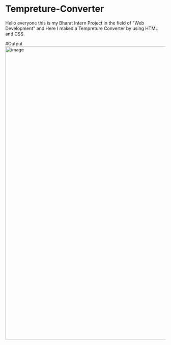 # Tempreture-Converter

Hello everyone this is my Bharat Intern Project in the field of "Web Development" and Here I maked a Tempreture Converter by using HTML and CSS.

#Output
<img width="922" alt="image" src="https://github.com/shivi20200/Tempreture-Converter/assets/134114368/0255dc23-9950-4748-8b7d-05ef632270b9">
